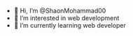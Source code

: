 - 👋 Hi, I’m @ShaonMohammad00
- 👀 I’m interested in web development
- 🌱 I’m currently learning web developer


